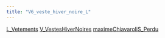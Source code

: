 ```yaml
---
title: "V6_veste_hiver_noire_L"
---
```


[L_Vetements](notes/equipements/L_Vetements.md) [V_VestesHiverNoires](notes/equipements/vetements/V_VestesHiverNoires.md) [maximeChiavaroli](notes/utilisateurs/beneficiaires/maximeChiavaroli.md)[S_Perdu](notes/statut/S_Perdu.md)